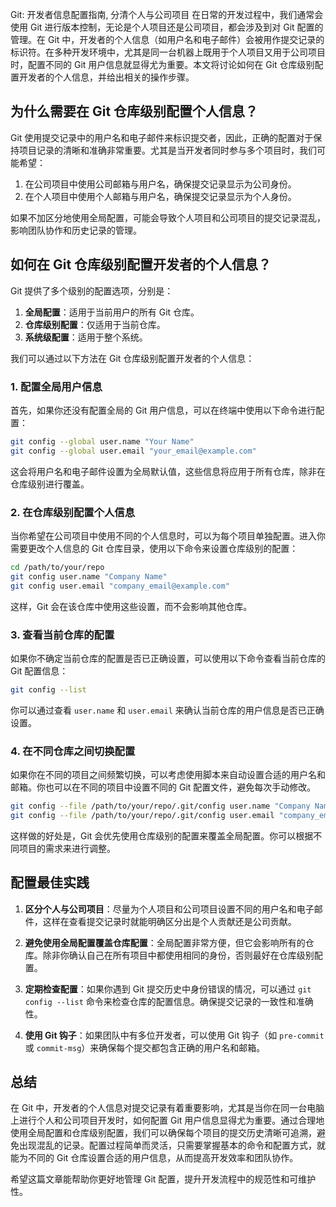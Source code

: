 Git: 开发者信息配置指南, 分清个人与公司项目
在日常的开发过程中，我们通常会使用 Git 进行版本控制，无论是个人项目还是公司项目，都会涉及到对 Git 配置的管理。在 Git 中，开发者的个人信息（如用户名和电子邮件）会被用作提交记录的标识符。在多种开发环境中，尤其是同一台机器上既用于个人项目又用于公司项目时，配置不同的 Git 用户信息就显得尤为重要。本文将讨论如何在 Git 仓库级别配置开发者的个人信息，并给出相关的操作步骤。

## 为什么需要在 Git 仓库级别配置个人信息？

Git 使用提交记录中的用户名和电子邮件来标识提交者，因此，正确的配置对于保持项目记录的清晰和准确非常重要。尤其是当开发者同时参与多个项目时，我们可能希望：
1. 在公司项目中使用公司邮箱与用户名，确保提交记录显示为公司身份。
2. 在个人项目中使用个人邮箱与用户名，确保提交记录显示为个人身份。

如果不加区分地使用全局配置，可能会导致个人项目和公司项目的提交记录混乱，影响团队协作和历史记录的管理。

## 如何在 Git 仓库级别配置开发者的个人信息？

Git 提供了多个级别的配置选项，分别是：
1. **全局配置**：适用于当前用户的所有 Git 仓库。
2. **仓库级别配置**：仅适用于当前仓库。
3. **系统级配置**：适用于整个系统。

我们可以通过以下方法在 Git 仓库级别配置开发者的个人信息：

### 1. 配置全局用户信息

首先，如果你还没有配置全局的 Git 用户信息，可以在终端中使用以下命令进行配置：

```bash
git config --global user.name "Your Name"
git config --global user.email "your_email@example.com"
```

这会将用户名和电子邮件设置为全局默认值，这些信息将应用于所有仓库，除非在仓库级别进行覆盖。

### 2. 在仓库级别配置个人信息

当你希望在公司项目中使用不同的个人信息时，可以为每个项目单独配置。进入你需要更改个人信息的 Git 仓库目录，使用以下命令来设置仓库级别的配置：

```bash
cd /path/to/your/repo
git config user.name "Company Name"
git config user.email "company_email@example.com"
```

这样，Git 会在该仓库中使用这些设置，而不会影响其他仓库。

### 3. 查看当前仓库的配置

如果你不确定当前仓库的配置是否已正确设置，可以使用以下命令查看当前仓库的 Git 配置信息：

```bash
git config --list
```

你可以通过查看 `user.name` 和 `user.email` 来确认当前仓库的用户信息是否已正确设置。

### 4. 在不同仓库之间切换配置

如果你在不同的项目之间频繁切换，可以考虑使用脚本来自动设置合适的用户名和邮箱。你也可以在不同的项目中设置不同的 Git 配置文件，避免每次手动修改。

```bash
git config --file /path/to/your/repo/.git/config user.name "Company Name"
git config --file /path/to/your/repo/.git/config user.email "company_email@example.com"
```

这样做的好处是，Git 会优先使用仓库级别的配置来覆盖全局配置。你可以根据不同项目的需求来进行调整。

## 配置最佳实践

1. **区分个人与公司项目**：尽量为个人项目和公司项目设置不同的用户名和电子邮件，这样在查看提交记录时就能明确区分出是个人贡献还是公司贡献。
   
2. **避免使用全局配置覆盖仓库配置**：全局配置非常方便，但它会影响所有的仓库。除非你确认自己在所有项目中都使用相同的身份，否则最好在仓库级别配置。

3. **定期检查配置**：如果你遇到 Git 提交历史中身份错误的情况，可以通过 `git config --list` 命令来检查仓库的配置信息。确保提交记录的一致性和准确性。

4. **使用 Git 钩子**：如果团队中有多位开发者，可以使用 Git 钩子（如 `pre-commit` 或 `commit-msg`）来确保每个提交都包含正确的用户名和邮箱。

## 总结

在 Git 中，开发者的个人信息对提交记录有着重要影响，尤其是当你在同一台电脑上进行个人和公司项目开发时，如何配置 Git 用户信息显得尤为重要。通过合理地使用全局配置和仓库级别配置，我们可以确保每个项目的提交历史清晰可追溯，避免出现混乱的记录。配置过程简单而灵活，只需要掌握基本的命令和配置方式，就能为不同的 Git 仓库设置合适的用户信息，从而提高开发效率和团队协作。

希望这篇文章能帮助你更好地管理 Git 配置，提升开发流程中的规范性和可维护性。